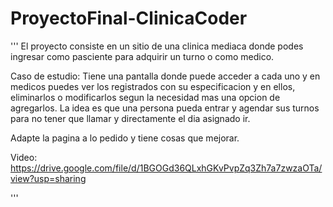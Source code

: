 # ProyectoFinal-ClinicaCoder
'''
El proyecto consiste en un sitio de una clinica mediaca donde podes ingresar como pasciente para adquirir
un turno o como medico.


Caso de estudio:
Tiene una pantalla donde puede acceder a cada uno y en medicos puedes ver los registrados con su especificacion
y en ellos, eliminarlos o modificarlos segun la necesidad mas una opcion de agregarlos.
La idea es que una persona pueda entrar y agendar sus turnos para no tener que llamar y directamente el dia asignado ir.

Adapte la pagina a lo pedido y tiene cosas que mejorar.

Video: https://drive.google.com/file/d/1BGOGd36QLxhGKvPvpZq3Zh7a7zwzaOTa/view?usp=sharing

'''